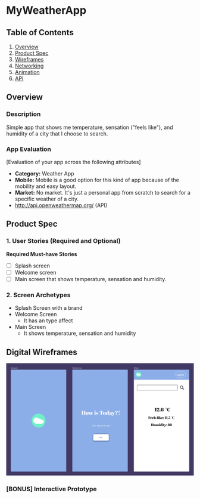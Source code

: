 MyWeatherApp
===

## Table of Contents
1. [Overview](#Overview)
2. [Product Spec](#Product-Spec)
3. [Wireframes](#Wireframes)
5. [Networking](#Network)
6. [Animation](#Animation)
7. [API](#API)

## Overview
### Description
Simple app that shows me temperature, sensation ("feels like"), and humidity of a city that I choose to search.

### App Evaluation
[Evaluation of your app across the following attributes]
- **Category:** Weather App
- **Mobile:** Mobile is a good option for this kind of app because of the mobility and easy layout.
- **Market:** No market. It's just a personal app from scratch to search for a specific weather of a city.
- http://api.openweathermap.org/ (API)

## Product Spec

### 1. User Stories (Required and Optional)

**Required Must-have Stories**

* [ ] Splash screen
* [ ] Welcome screen
* [ ] Main screen that shows temperature, sensation and humidity.

### 2. Screen Archetypes

* Splash Screen with a brand
* Welcome Screen
    * It has an type affect
* Main Screen
    * It shows temperature, sensation and humidity

## Digital Wireframes
<img src="https://github.com/malucart/MyWeatherApp/blob/main/luizaWeatherApp.png" width=600>

### [BONUS] Interactive Prototype